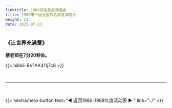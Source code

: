 ```yaml
---
linktitle: 1986百名歌星演唱会
title: 1986第一届全国百名歌星演唱会
weight: 11
date: 2025-07-13
---
```


### 《让世界充满爱》

**蔡老师在7分20秒处。**

{{< bilibili BV1AK411j7c8 >}}

<br>
<hr>
<br>

{{< hextra/hero-button text="◀ 返回1986-1988年度活动表 ▶ " link="../" >}}